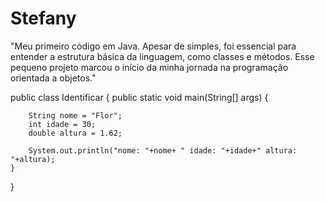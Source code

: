 # Stefany
"Meu primeiro código em Java. Apesar de simples, foi essencial para entender a estrutura básica da linguagem, como classes e métodos. Esse pequeno projeto marcou o início da minha jornada na programação orientada a objetos."

public class Identificar {
    public static void main(String[] args) {

        String nome = "Flor";
        int idade = 30;
        double altura = 1.62;

        System.out.println("nome: "+nome+ " idade: "+idade+" altura: "+altura);
    }
}
